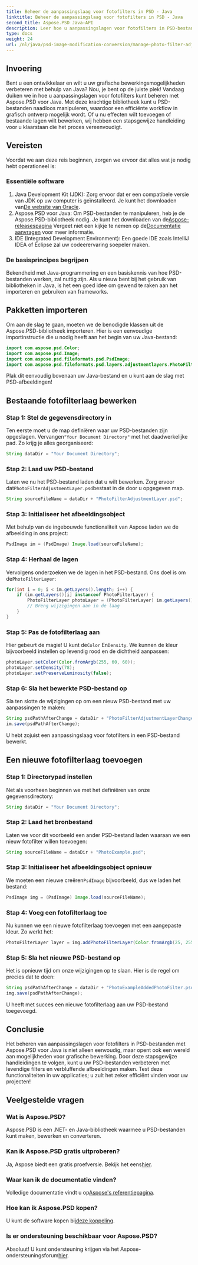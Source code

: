 ```yaml
---
title: Beheer de aanpassingslaag voor fotofilters in PSD - Java
linktitle: Beheer de aanpassingslaag voor fotofilters in PSD - Java
second_title: Aspose.PSD Java-API
description: Leer hoe u aanpassingslagen voor fotofilters in PSD-bestanden beheert met Aspose.PSD voor Java. Volg deze handleiding om moeiteloos filters te bewerken en toe te voegen.
type: docs
weight: 24
url: /nl/java/psd-image-modification-conversion/manage-photo-filter-adjustment-layer-psd/
---
```

## Invoering
Bent u een ontwikkelaar en wilt u uw grafische bewerkingsmogelijkheden verbeteren met behulp van Java? Nou, je bent op de juiste plek! Vandaag duiken we in hoe u aanpassingslagen voor fotofilters kunt beheren met Aspose.PSD voor Java. Met deze krachtige bibliotheek kunt u PSD-bestanden naadloos manipuleren, waardoor een efficiënte workflow in grafisch ontwerp mogelijk wordt. Of u nu effecten wilt toevoegen of bestaande lagen wilt bewerken, wij hebben een stapsgewijze handleiding voor u klaarstaan die het proces vereenvoudigt.
## Vereisten
Voordat we aan deze reis beginnen, zorgen we ervoor dat alles wat je nodig hebt operationeel is:
### Essentiële software
1.  Java Development Kit (JDK): Zorg ervoor dat er een compatibele versie van JDK op uw computer is geïnstalleerd. Je kunt het downloaden van[De website van Oracle](https://www.oracle.com/java/technologies/javase-jdk11-downloads.html).
2.  Aspose.PSD voor Java: Om PSD-bestanden te manipuleren, heb je de Aspose.PSD-bibliotheek nodig. Je kunt het downloaden van de[Aspose-releasespagina](https://releases.aspose.com/psd/java/) Vergeet niet een kijkje te nemen op de[Documentatie aanvragen](https://reference.aspose.com/psd/java/) voor meer informatie.
3. IDE (Integrated Development Environment): Een goede IDE zoals IntelliJ IDEA of Eclipse zal uw codeerervaring soepeler maken.
### De basisprincipes begrijpen
Bekendheid met Java-programmering en een basiskennis van hoe PSD-bestanden werken, zal nuttig zijn. Als u nieuw bent bij het gebruik van bibliotheken in Java, is het een goed idee om gewend te raken aan het importeren en gebruiken van frameworks.
## Pakketten importeren
Om aan de slag te gaan, moeten we de benodigde klassen uit de Aspose.PSD-bibliotheek importeren. Hier is een eenvoudige importinstructie die u nodig heeft aan het begin van uw Java-bestand:
```java
import com.aspose.psd.Color;
import com.aspose.psd.Image;
import com.aspose.psd.fileformats.psd.PsdImage;
import com.aspose.psd.fileformats.psd.layers.adjustmentlayers.PhotoFilterLayer;
```
Plak dit eenvoudig bovenaan uw Java-bestand en u kunt aan de slag met PSD-afbeeldingen!
## Bestaande fotofilterlaag bewerken
### Stap 1: Stel de gegevensdirectory in
 Ten eerste moet u de map definiëren waar uw PSD-bestanden zijn opgeslagen. Vervangen`"Your Document Directory"` met het daadwerkelijke pad. Zo krijg je alles georganiseerd:
```java
String dataDir = "Your Document Directory";
```
### Stap 2: Laad uw PSD-bestand
 Laten we nu het PSD-bestand laden dat u wilt bewerken. Zorg ervoor dat`PhotoFilterAdjustmentLayer.psd`bestaat in de door u opgegeven map.
```java
String sourceFileName = dataDir + "PhotoFilterAdjustmentLayer.psd";
```
### Stap 3: Initialiseer het afbeeldingsobject
Met behulp van de ingebouwde functionaliteit van Aspose laden we de afbeelding in ons project:
```java
PsdImage im = (PsdImage) Image.load(sourceFileName);
```
### Stap 4: Herhaal de lagen
 Vervolgens onderzoeken we de lagen in het PSD-bestand. Ons doel is om de`PhotoFilterLayer`:
```java
for(int i = 0; i < im.getLayers().length; i++) {
    if (im.getLayers()[i] instanceof PhotoFilterLayer) {
        PhotoFilterLayer photoLayer = (PhotoFilterLayer) im.getLayers()[i];
        // Breng wijzigingen aan in de laag
    }
}
```
### Stap 5: Pas de fotofilterlaag aan
 Hier gebeurt de magie! U kunt de`Color` En`Density`. We kunnen de kleur bijvoorbeeld instellen op levendig rood en de dichtheid aanpassen:
```java
photoLayer.setColor(Color.fromArgb(255, 60, 60));
photoLayer.setDensity(78);
photoLayer.setPreserveLuminosity(false);
```
### Stap 6: Sla het bewerkte PSD-bestand op
Sla ten slotte de wijzigingen op om een nieuw PSD-bestand met uw aanpassingen te maken:
```java
String psdPathAfterChange = dataDir + "PhotoFilterAdjustmentLayerChanged.psd";
im.save(psdPathAfterChange);
```
U hebt zojuist een aanpassingslaag voor fotofilters in een PSD-bestand bewerkt.
## Een nieuwe fotofilterlaag toevoegen
### Stap 1: Directorypad instellen
Net als voorheen beginnen we met het definiëren van onze gegevensdirectory:
```java
String dataDir = "Your Document Directory";
```
### Stap 2: Laad het bronbestand
Laten we voor dit voorbeeld een ander PSD-bestand laden waaraan we een nieuw fotofilter willen toevoegen:
```java
String sourceFileName = dataDir + "PhotoExample.psd";
```
### Stap 3: Initialiseer het afbeeldingsobject opnieuw
 We moeten een nieuwe creëren`PsdImage` bijvoorbeeld, dus we laden het bestand:
```java
PsdImage img = (PsdImage) Image.load(sourceFileName);
```
### Stap 4: Voeg een fotofilterlaag toe
Nu kunnen we een nieuwe fotofilterlaag toevoegen met een aangepaste kleur. Zo werkt het:
```java
PhotoFilterLayer layer = img.addPhotoFilterLayer(Color.fromArgb(25, 255, 35));
```
### Stap 5: Sla het nieuwe PSD-bestand op
Het is opnieuw tijd om onze wijzigingen op te slaan. Hier is de regel om precies dat te doen:
```java
String psdPathAfterChange = dataDir + "PhotoExampleAddedPhotoFilter.psd";
img.save(psdPathAfterChange);
```
U heeft met succes een nieuwe fotofilterlaag aan uw PSD-bestand toegevoegd.
## Conclusie
Het beheren van aanpassingslagen voor fotofilters in PSD-bestanden met Aspose.PSD voor Java is niet alleen eenvoudig, maar opent ook een wereld aan mogelijkheden voor grafische bewerking. Door deze stapsgewijze handleidingen te volgen, kunt u uw PSD-bestanden verbeteren met levendige filters en verbluffende afbeeldingen maken. Test deze functionaliteiten in uw applicaties; u zult het zeker efficiënt vinden voor uw projecten!
## Veelgestelde vragen
### Wat is Aspose.PSD?
Aspose.PSD is een .NET- en Java-bibliotheek waarmee u PSD-bestanden kunt maken, bewerken en converteren.
### Kan ik Aspose.PSD gratis uitproberen?
 Ja, Aspose biedt een gratis proefversie. Bekijk het eens[hier](https://releases.aspose.com/).
### Waar kan ik de documentatie vinden?
 Volledige documentatie vindt u op[Aspose's referentiepagina](https://reference.aspose.com/psd/java/).
### Hoe kan ik Aspose.PSD kopen?
 U kunt de software kopen bij[deze koppeling](https://purchase.aspose.com/buy).
### Is er ondersteuning beschikbaar voor Aspose.PSD?
 Absoluut! U kunt ondersteuning krijgen via het Aspose-ondersteuningsforum[hier](https://forum.aspose.com/c/psd/34).